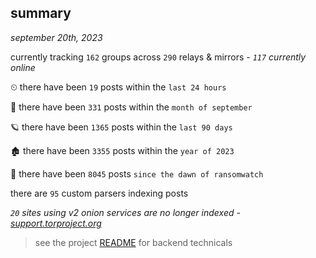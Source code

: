 
## summary
_september 20th, 2023_

currently tracking `162` groups across `290` relays & mirrors - _`117` currently online_

⏲ there have been `19` posts within the `last 24 hours`

🦈 there have been `331` posts within the `month of september`

🪐 there have been `1365` posts within the `last 90 days`

🏚 there have been `3355` posts within the `year of 2023`

🦕 there have been `8045` posts `since the dawn of ransomwatch`

there are `95` custom parsers indexing posts

_`20` sites using v2 onion services are no longer indexed - [support.torproject.org](https://support.torproject.org/onionservices/v2-deprecation/)_

> see the project [README](https://github.com/joshhighet/ransomwatch#ransomwatch--) for backend technicals
